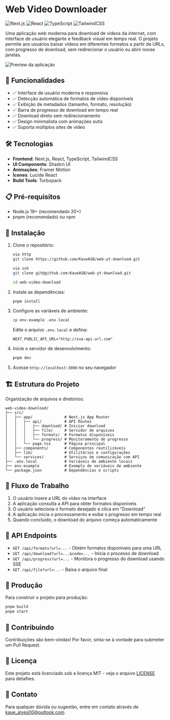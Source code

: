 # Web Video Downloader

![Next.js](https://img.shields.io/badge/Next.js-15.2.3-black)
![React](https://img.shields.io/badge/React-19.0.0-blue)
![TypeScript](https://img.shields.io/badge/TypeScript-5-blue)
![TailwindCSS](https://img.shields.io/badge/TailwindCSS-4.0-cyan)

Uma aplicação web moderna para download de vídeos da internet, com interface de usuário elegante e feedback visual em tempo real. O projeto permite aos usuários baixar vídeos em diferentes formatos a partir de URLs, com progresso de download, sem redirecionar o usuário ou abrir novas janelas.

![Preview da aplicação](./preview.png)

## 🚀 Funcionalidades

- ✅ Interface de usuário moderna e responsiva
- ✅ Detecção automática de formatos de vídeo disponíveis
- ✅ Exibição de metadados (tamanho, formato, resolução)
- ✅ Barra de progresso de download em tempo real
- ✅ Download direto sem redirecionamento
- ✅ Design minimalista com animações sutis
- ✅ Suporta múltiplos sites de vídeo

## 🛠️ Tecnologias

- **Frontend**: Next.js, React, TypeScript, TailwindCSS
- **UI Components**: Shadcn UI
- **Animações**: Framer Motion
- **Ícones**: Lucide React
- **Build Tools**: Turbopack

## 📋 Pré-requisitos

- Node.js 18+ (recomendado 20+)
- pnpm (recomendado) ou npm

## 🔧 Instalação

1. Clone o repositório:

   ```bash
   via http
   git clone https://github.com/KaueASB/web-yt-download.git

   via ssh
   git clone git@github.com:KaueASB/web-yt-download.git

   cd web-video-download
   ```

2. Instale as dependências:

   ```bash
   pnpm install
   ```

3. Configure as variáveis de ambiente:

   ```bash
   cp env-example .env.local
   ```

   Edite o arquivo `.env.local` e defina:

   ```env
   NEXT_PUBLIC_API_URL="http://sua-api-url.com"
   ```

4. Inicie o servidor de desenvolvimento:

   ```bash
   pnpm dev
   ```

5. Acesse `http://localhost:3000` no seu navegador

## 🏗️ Estrutura do Projeto

Organização de arquivos e diretórios:

```plaintext
web-video-download/
├── src/
│   ├── app/              # Next.js App Router
│   │   ├── api/          # API Routes
│   │   │   ├── download/ # Iniciar download
│   │   │   ├── file/     # Servidor de arquivos
│   │   │   ├── formats/  # Formatos disponíveis
│   │   │   └── progress/ # Monitoramento de progresso
│   │   └── page.tsx      # Página principal
│   ├── components/       # Componentes reutilizáveis
│   ├── lib/              # Utilitários e configurações
│   └── services/         # Serviços de comunicação com API
├── .env.local            # Variáveis de ambiente locais
├── env-example           # Exemplo de variáveis de ambiente
└── package.json          # Dependências e scripts
```

## 🔄 Fluxo de Trabalho

1. O usuário insere a URL do vídeo na interface
2. A aplicação consulta a API para obter formatos disponíveis
3. O usuário seleciona o formato desejado e clica em "Download"
4. A aplicação inicia o processamento e exibe o progresso em tempo real
5. Quando concluído, o download do arquivo começa automaticamente

## 📝 API Endpoints

- `GET /api/formats?url=...` - Obtém formatos disponíveis para uma URL
- `GET /api/download?url=...&code=...` - Inicia o processo de download
- `GET /api/progress?url=...` - Monitora o progresso do download usando SSE
- `GET /api/file?url=...` - Baixa o arquivo final

## 🚀 Produção

Para construir o projeto para produção:

```bash
pnpm build
pnpm start
```

## 🤝 Contribuindo

Contribuições são bem-vindas! Por favor, sinta-se à vontade para submeter um Pull Request.

## 📄 Licença

Este projeto está licenciado sob a licença MIT - veja o arquivo [LICENSE](LICENSE) para detalhes.

## 📧 Contato

Para qualquer dúvida ou sugestão, entre em contato através de [kaue_alves00@outlook.com](mailto:kaue_alves00@outlook.com).
